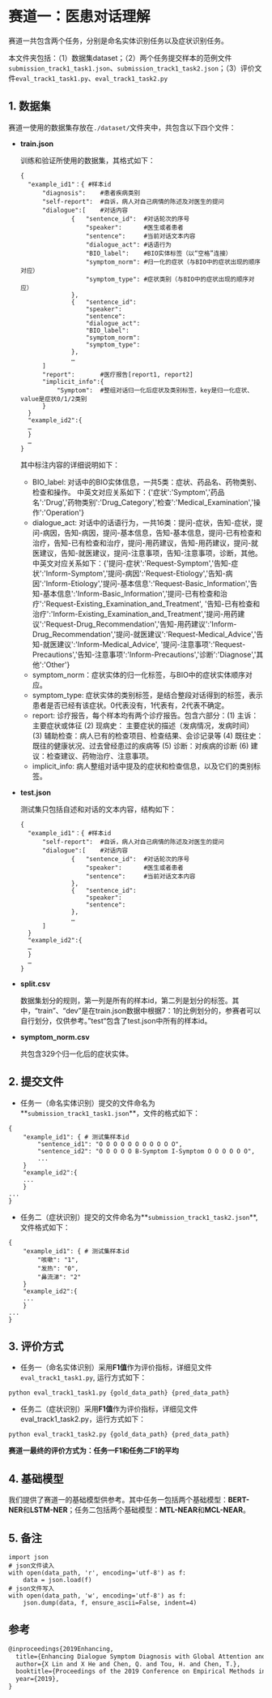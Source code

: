 # 赛道一：医患对话理解

赛道一共包含两个任务，分别是命名实体识别任务以及症状识别任务。

本文件夹包括：（1）数据集dataset；（2）两个任务提交样本的范例文件`submission_track1_task1.json`、`submission_track1_task2.json`；（3）评价文件`eval_track1_task1.py`、`eval_track1_task2.py`

## 1. 数据集

赛道一使用的数据集存放在`./dataset/`文件夹中，共包含以下四个文件：

* **train.json**

  训练和验证所使用的数据集，其格式如下：

  ```
  {
  	"example_id1"：{	#样本id
  		"diagnosis":	#患者疾病类别
  		"self-report":	#自诉，病人对自己病情的陈述及对医生的提问
  		"dialogue":[	#对话内容
  				{	"sentence_id":	#对话轮次的序号
  					"speaker":		#医生或者患者
  					"sentence":		#当前对话文本内容
  					"dialogue_act":	#话语行为
  					"BIO_label":	#BIO实体标签（以“空格”连接）
  					"symptom_norm":	#归一化的症状（与BIO中的症状出现的顺序对应）
  					"symptom_type":	#症状类别（与BIO中的症状出现的顺序对应）
  				},
  				{	"sentence_id":
  					"speaker":
  					"sentence":
  					"dialogue_act":
  					"BIO_label":
  					"symptom_norm":	
  					"symptom_type":
  				},
  				…
  		]
  		"report":		#医疗报告[report1, report2]
  		"implicit_info":{
  			"Symptom": 	#整组对话归一化后症状及类别标签，key是归一化症状、value是症状0/1/2类别
  		}
  	}
  	"example_id2":{
  	…
  	}
  	…
  }
  ```

  其中标注内容的详细说明如下：

  - BIO_label: 对话中的BIO实体信息，一共5类：症状、药品名、药物类别、检查和操作。
    中英文对应关系如下：{'症状':'Symptom','药品名':'Drug','药物类别':'Drug_Category','检查':'Medical_Examination','操作':'Operation'}
  - dialogue_act: 对话中的话语行为，一共16类：提问-症状，告知-症状，提问-病因，告知-病因，提问-基本信息，告知-基本信息，提问-已有检查和治疗，告知-已有检查和治疗，提问-用药建议，告知-用药建议，提问-就医建议，告知-就医建议，提问-注意事项，告知-注意事项，诊断，其他。
    中英文对应关系如下：{'提问-症状':'Request-Symptom','告知-症状':'Inform-Symptom','提问-病因':'Request-Etiology','告知-病因':'Inform-Etiology','提问-基本信息':'Request-Basic_Information','告知-基本信息':'Inform-Basic_Information','提问-已有检查和治疗':'Request-Existing_Examination_and_Treatment', '告知-已有检查和治疗':'Inform-Existing_Examination_and_Treatment','提问-用药建议':'Request-Drug_Recommendation','告知-用药建议':'Inform-Drug_Recommendation','提问-就医建议':'Request-Medical_Advice','告知-就医建议':'Inform-Medical_Advice', '提问-注意事项':'Request-Precautions','告知-注意事项':'Inform-Precautions','诊断':'Diagnose','其他':'Other'}
  - symptom_norm：症状实体的归一化标签，与BIO中的症状实体顺序对应。
  - symptom_type:  症状实体的类别标签，是结合整段对话得到的标签，表示患者是否已经有该症状。0代表没有，1代表有，2代表不确定。
  - report: 诊疗报告，每个样本均有两个诊疗报告。包含六部分：(1) 主诉： 主要症状或体征 (2) 现病史： 主要症状的描述（发病情况，发病时间） (3) 辅助检查：病人已有的检查项目、检查结果、会诊记录等 (4) 既往史：既往的健康状况、过去曾经患过的疾病等 (5) 诊断：对疾病的诊断 (6) 建议：检查建议、药物治疗、注意事项。
  - implicit_info: 病人整组对话中提及的症状和检查信息，以及它们的类别标签。

* **test.json**

  测试集只包括自述和对话的文本内容，结构如下：

  ```
  {
  	"example_id1"：{	#样本id
  		"self-report":	#自诉，病人对自己病情的陈述及对医生的提问
  		"dialogue":[	#对话内容
  				{	"sentence_id":	#对话轮次的序号
  					"speaker":		#医生或者患者
  					"sentence":		#当前对话文本内容
  				},
  				{	"sentence_id":
  					"speaker":
  					"sentence":
  				},
  				…
  		]
  	}
  	"example_id2":{
  	…
  	}
  	…
  }
  ```

* **split.csv**

  数据集划分的规则，第一列是所有的样本id，第二列是划分的标签。其中，“train”、“dev”是在train.json数据中根据7：1的比例划分的，参赛者可以自行划分，仅供参考。”test“包含了test.json中所有的样本id。

* **symptom_norm.csv**

  共包含329个归一化后的症状实体。

## 2. 提交文件

* 任务一（命名实体识别）提交的文件命名为**`submission_track1_task1.json`**，文件的格式如下：

```
{
    "example_id1": { # 测试集样本id
        "sentence_id1": "O O O O O O O O O O O",  
        "sentence_id2": "O O O O O B-Symptom I-Symptom O O O O O O",
        ...
    }
   	"example_id2":{
   	...
   	}
...
}
```

* 任务二（症状识别）提交的文件命名为**`submission_track1_task2.json`**,  文件格式如下：

```
{
    "example_id1": { # 测试集样本id
        "咳嗽": "1",
        "发热": "0",
        "鼻流涕": "2"
    }
   	"example_id2":{
   	...
   	}
...
}
```



## 3. 评价方式

* 任务一（命名实体识别）采用**F1值**作为评价指标，详细见文件`eval_track1_task1.py`, 运行方式如下：

```
python eval_track1_task1.py {gold_data_path} {pred_data_path}
```

* 任务二（症状识别）采用**F1值**作为评价指标，详细见文件eval_track1_task2.py，运行方式如下：

```
python eval_track1_task2.py {gold_data_path} {pred_data_path}
```

**赛道一最终的评价方式为：任务一F1和任务二F1的平均**



## 4. 基础模型

我们提供了赛道一的基础模型供参考。其中任务一包括两个基础模型：**BERT-NER**和**LSTM-NER**；任务二包括两个基础模型：**MTL-NEAR**和**MCL-NEAR**。



## 5. 备注

```
import json
# json文件读入
with open(data_path, 'r', encoding='utf-8') as f:
	data = json.load(f)
# json文件写入
with open(data_path, 'w', encoding='utf-8') as f:
	json.dump(data, f, ensure_ascii=False, indent=4)
```



## 参考

```markdown
@inproceedings{2019Enhancing,
  title={Enhancing Dialogue Symptom Diagnosis with Global Attention and Symptom Graph},
  author={X Lin and X He and Chen, Q. and Tou, H. and Chen, T.},
  booktitle={Proceedings of the 2019 Conference on Empirical Methods in Natural Language Processing and the 9th International Joint Conference on Natural Language Processing (EMNLP-IJCNLP)},
  year={2019},
}
```



